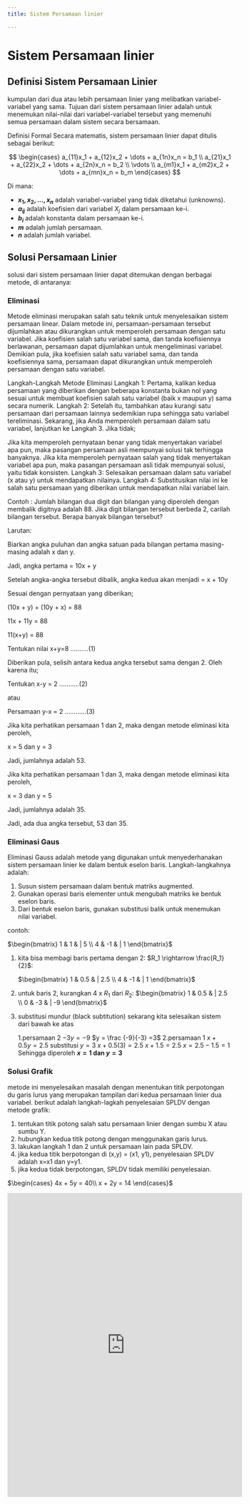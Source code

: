 ```yaml
---
title: Sistem Persamaan linier

---
```


# Sistem Persamaan linier

## Definisi Sistem Persamaan Linier
kumpulan dari dua atau lebih persamaan linier yang melibatkan variabel-variabel yang sama. Tujuan dari sistem persamaan linier adalah untuk menemukan nilai-nilai dari variabel-variabel tersebut yang memenuhi semua persamaan dalam sistem secara bersamaan.

Definisi Formal
Secara matematis, sistem persamaan linier dapat ditulis sebagai berikut:


$$
\begin{cases}
a_{11}x_1 + a_{12}x_2 + \dots + a_{1n}x_n = b_1 \\
a_{21}x_1 + a_{22}x_2 + \dots + a_{2n}x_n = b_2 \\
\vdots \\
a_{m1}x_1 + a_{m2}x_2 + \dots + a_{mn}x_n = b_m
\end{cases}
$$



Di mana:
- **$x_1,x_2, . . .,x_n$** adalah variabel-variabel yang tidak diketahui (unknowns).
- **$a_{ij}$** adalah koefisien dari variabel $X_j$ dalam persamaan ke-i.
- **$b_i$** adalah konstanta dalam persamaan ke-i.
- **$m$** adalah jumlah persamaan.
- **$n$** adalah jumlah variabel.

## Solusi Persamaan Linier
solusi dari sistem persamaan linier dapat ditemukan dengan berbagai metode, di antaranya:
### Eliminasi
Metode eliminasi merupakan salah satu teknik untuk menyelesaikan sistem persamaan linear. Dalam metode ini, persamaan-persamaan tersebut dijumlahkan atau dikurangkan untuk memperoleh persamaan dengan satu variabel. Jika koefisien salah satu variabel sama, dan tanda koefisiennya berlawanan, persamaan dapat dijumlahkan untuk mengeliminasi variabel. Demikian pula, jika koefisien salah satu variabel sama, dan tanda koefisiennya sama, persamaan dapat dikurangkan untuk memperoleh persamaan dengan satu variabel.

Langkah-Langkah Metode Eliminasi
Langkah 1: Pertama, kalikan kedua persamaan yang diberikan dengan beberapa konstanta bukan nol yang sesuai untuk membuat koefisien salah satu variabel (baik x maupun y) sama secara numerik.
Langkah 2:  Setelah itu, tambahkan atau kurangi satu persamaan dari persamaan lainnya sedemikian rupa sehingga satu variabel tereliminasi. Sekarang, jika Anda memperoleh persamaan dalam satu variabel, lanjutkan ke Langkah 3. Jika tidak;

Jika kita memperoleh pernyataan benar yang tidak menyertakan variabel apa pun, maka pasangan persamaan asli mempunyai solusi tak terhingga banyaknya.
Jika kita memperoleh pernyataan salah yang tidak menyertakan variabel apa pun, maka pasangan persamaan asli tidak mempunyai solusi, yaitu tidak konsisten.
Langkah 3: Selesaikan persamaan dalam satu variabel (x atau y) untuk mendapatkan nilainya.
Langkah 4: Substitusikan nilai ini ke salah satu persamaan yang diberikan untuk mendapatkan nilai variabel lain.

Contoh :
Jumlah bilangan dua digit dan bilangan yang diperoleh dengan membalik digitnya adalah 88. Jika digit bilangan tersebut berbeda 2, carilah bilangan tersebut. Berapa banyak bilangan tersebut?

Larutan:

Biarkan angka puluhan dan angka satuan pada bilangan pertama masing-masing adalah x dan y.

Jadi, angka pertama = 10x + y

Setelah angka-angka tersebut dibalik, angka kedua akan menjadi = x + 10y

Sesuai dengan pernyataan yang diberikan;

(10x + y) + (10y + x) = 88

11x + 11y = 88

11(x+y) = 88

Tentukan nilai x+y=8 ……….(1)

Diberikan pula, selisih antara kedua angka tersebut sama dengan 2. Oleh karena itu;

Tentukan x-y = 2 ………..(2)

atau

Persamaan y-x = 2 …………(3)

Jika kita perhatikan persamaan 1 dan 2, maka dengan metode eliminasi kita peroleh,

x = 5 dan y = 3

Jadi, jumlahnya adalah 53.

Jika kita perhatikan persamaan 1 dan 3, maka dengan metode eliminasi kita peroleh,

x = 3 dan y = 5

Jadi, jumlahnya adalah 35.

Jadi, ada dua angka tersebut, 53 dan 35.


### Eliminasi Gaus
Eliminasi Gauss adalah metode yang digunakan untuk menyederhanakan sistem persamaan linier ke dalam bentuk eselon baris. Langkah-langkahnya adalah:
1. Susun sistem persamaan dalam bentuk matriks augmented.
2. Gunakan operasi baris elementer untuk mengubah matriks ke bentuk eselon baris.
3. Dari bentuk eselon baris, gunakan substitusi balik untuk menemukan nilai variabel.

contoh:

$\begin{bmatrix} 
1 & 1 & | 5 \\ 
4 & -1 & | 1
\end{bmatrix}$

1. kita bisa membagi baris pertama dengan 2: $R_1 \rightarrow \frac{R_1}{2}$:

   $\begin{bmatrix} 
   1 & 0.5 & | 2.5 \\ 
   4 & -1 & | 1
   \end{bmatrix}$
   
2. untuk baris 2, kurangkan 4 x $R_1$ dari $R_2$:
    $\begin{bmatrix} 
   1 & 0.5 & | 2.5 \\ 
   0 & -3 & | -9
   \end{bmatrix}$
   
3. substitusi mundur (black subtitution) sekarang kita selesaikan sistem dari bawah ke atas
   
    1.persamaan 2
    $-3y = -9$
    $y = \frac {-9}{-3} =3$
    2.persamaan 1
    $x + 0.5y = 2.5$
    substitusi $y = 3$
    $x + 0.5(3) = 2.5$
    $x + 1.5 = 2.5$
    $x = 2.5 - 1.5 = 1$
    Sehingga diperoleh **$x = 1$ dan $y = 3$**
### Solusi Grafik
metode ini menyelesaikan masalah dengan menentukan titik perpotongan du garis lurus yang merupakan tampilan dari kedua persamaan linier dua variabel.
berikut adalah langkah-lagkah penyelesaian SPLDV dengan metode grafik:
1. tentukan titik potong salah satu persamaan linier dengan sumbu X atau sumbu Y.
2. hubungkan kedua titik potong dengan menggunakan garis lurus.
3. lakukan langkah 1 dan 2 untuk persamaan lain pada SPLDV.
4. jika kedua titik berpotongan di (x,y) = (x1, y1), penyelesaian SPLDV adalah x=x1 dan y=y1.
5. jika kedua tidak berpotongan, SPLDV tidak memiliki penyelesaian.

$\begin{cases}
4x + 5y = 40\\
x + 2y = 14
\end{cases}$



<iframe scrolling="no" title="Graphing Assignment Feb 23, 2025" src="https://www.geogebra.org/material/iframe/id/begbedhq/width/526/height/682/border/888888/sfsb/true/smb/false/stb/false/stbh/false/ai/false/asb/false/sri/false/rc/false/ld/false/sdz/false/ctl/false" width="526px" height="682px" style="border:0px;"> </iframe>